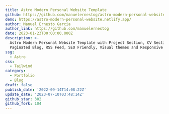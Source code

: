 ```yaml
---
title: Astro Modern Personal Website Template
github: https://github.com/manuelernestog/astro-modern-personal-website
demo: https://astro-modern-personal-website.netlify.app/
author: Manuel Ernesto Garcia
author_link: https://github.com/manuelernestog
date: 2023-01-23T00:00:00.000Z
description: >-
  Astro Modern Personal Website Template with Project Section, CV Section,
  Paginated Blog, RSS Feed, SEO Friendly, Visual themes and Responsive Desing.
ssg:
  - Astro
css:
  - Tailwind
category:
  - Portfolio
  - Blog
draft: false
publish_date: '2022-09-14T14:08:22Z'
update_date: '2023-07-10T03:48:14Z'
github_star: 302
github_fork: 104
---
```

